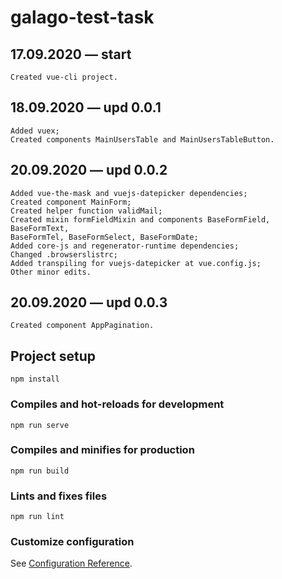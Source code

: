 # galago-test-task

## 17.09.2020 — start
```
Created vue-cli project.
```

## 18.09.2020 — upd 0.0.1
```
Added vuex;
Created components MainUsersTable and MainUsersTableButton.
```

## 20.09.2020 — upd 0.0.2
```
Added vue-the-mask and vuejs-datepicker dependencies;
Created component MainForm;
Created helper function validMail;
Created mixin formFieldMixin and components BaseFormField, BaseFormText,
BaseFormTel, BaseFormSelect, BaseFormDate;
Added core-js and regenerator-runtime dependencies;
Changed .browserslistrc;
Added transpiling for vuejs-datepicker at vue.config.js;
Other minor edits.
```
## 20.09.2020 — upd 0.0.3
```
Created component AppPagination.
```

## Project setup
```
npm install
```

### Compiles and hot-reloads for development
```
npm run serve
```

### Compiles and minifies for production
```
npm run build
```

### Lints and fixes files
```
npm run lint
```

### Customize configuration
See [Configuration Reference](https://cli.vuejs.org/config/).
